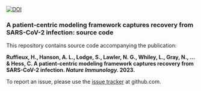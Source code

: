 [![DOI](https://zenodo.org/badge/555840650.svg)](https://zenodo.org/badge/latestdoi/555840650)

### A patient-centric modeling framework captures recovery from SARS-CoV-2 infection: source code

This repository contains source code accompanying the publication:

**Ruffieux, H., Hanson, A. L., Lodge, S., Lawler, N. G., Whiley, L., Gray, N., ... & Hess, C. A patient-centric modeling framework captures recovery from SARS-CoV-2 infection. *Nature Immunology.* 2023.**

To report an issue, please use the [issue
tracker](https://github.com/hruffieux/covid-19-systemic-recovery/issues) at github.com.
